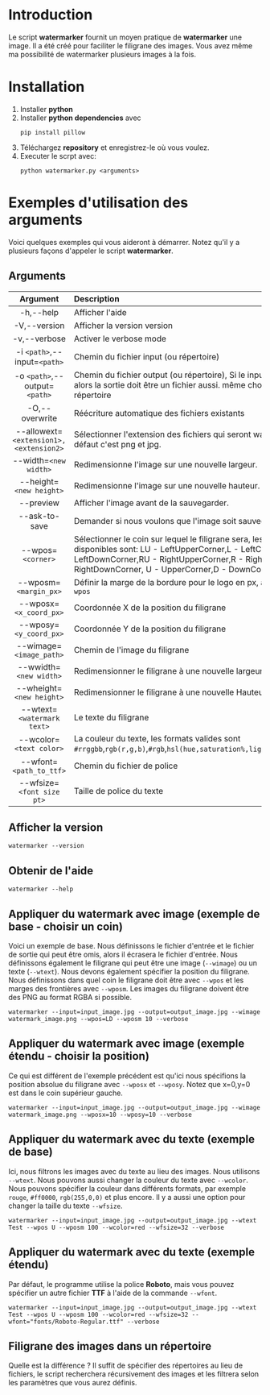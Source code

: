 # Introduction

Le script **watermarker** fournit un moyen pratique de **watermarker** une image. Il a été créé pour faciliter le filigrane des images. Vous avez même ma possibilité de watermarker plusieurs images à la fois.

# Installation

1. Installer **python**
2. Installer **python dependencies** avec
   ```
   pip install pillow
   ```
3. Téléchargez **repository** et enregistrez-le où vous voulez.
4. Executer le scrpt avec:
   ```
   python watermarker.py <arguments>
   ```

# Exemples d'utilisation des arguments

Voici quelques exemples qui vous aideront à démarrer. Notez qu'il y a plusieurs façons d'appeler le script **watermarker**.

## Arguments

|              **Argument**              | **Description**                                                                                                                                                                                                                        |
| :------------------------------------: | :------------------------------------------------------------------------------------------------------------------------------------------------------------------------------------------------------------------------------------- |
|               -h,--help                | Afficher l'aide                                                                                                                                                                                                                        |
|              -V,--version              | Afficher la version version                                                                                                                                                                                                            |
|              -v,--verbose              | Activer le verbose mode                                                                                                                                                                                                                |
|      -i `<path>`,--input=`<path>`      | Chemin du fichier input (ou répertoire)                                                                                                                                                                                                |
|     -o `<path>`,--output=`<path>`      | Chemin du fichier output (ou répertoire), Si le input est un fichier, alors la sortie doit être un fichier aussi. même chose pour un répertoire                                                                                        |
|             -O,--overwrite             | Réécriture automatique des fichiers existants                                                                                                                                                                                          |
| --allowext=`<extension1>,<extension2>` | Sélectionner l'extension des fichiers qui seront watermarker. Par défaut c'est png et jpg.                                                                                                                                             |
|         --width=`<new width>`          | Redimensionne l'image sur une nouvelle largeur.                                                                                                                                                                                        |
|        --height=`<new height>`         | Redimensionne l'image sur une nouvelle hauteur.                                                                                                                                                                                        |
|               --preview                | Afficher l'image avant de la sauvegarder.                                                                                                                                                                                              |
|             --ask-to-save              | Demander si nous voulons que l'image soit sauvegarder.                                                                                                                                                                                 |
|           --wpos=`<corner>`            | Sélectionner le coin sur lequel le filigrane sera, les positions disponibles sont: LU - LeftUpperCorner,L - LeftCorner, LD - LeftDownCorner,RU - RightUpperCorner,R - RightCorner,RD - RightDownCorner, U - UpperCorner,D - DownCorner |
|         --wposm=`<margin_px>`          | Définir la marge de la bordure pour le logo en px, à utiliser avec `--wpos`                                                                                                                                                            |
|         --wposx=`<x_coord_px>`         | Coordonnée X de la position du filigrane                                                                                                                                                                                               |
|         --wposy=`<y_coord_px>`         | Coordonnée Y de la position du filigrane                                                                                                                                                                                               |
|        --wimage=`<image_path>`         | Chemin de l'image du filigrane                                                                                                                                                                                                         |
|         --wwidth=`<new width>`         | Redimensionner le filigrane à une nouvelle largeur                                                                                                                                                                                     |
|        --wheight=`<new height>`        | Redimensionner le filigrane à une nouvelle Hauteur                                                                                                                                                                                     |
|       --wtext=`<watermark text>`       | Le texte du filigrane                                                                                                                                                                                                                  |
|        --wcolor=`<text color>`         | La couleur du texte, les formats valides sont `#rrggbb`,`rgb(r,g,b)`,`#rgb`,`hsl(hue,saturation%,lightness%)`,`color_name`                                                                                                             |
|        --wfont=`<path_to_ttf>`         | Chemin du fichier de police                                                                                                                                                                                                            |
|       --wfsize=`<font size pt>`        | Taille de police du texte                                                                                                                                                                                                              |

## Afficher la version

```
watermarker --version
```

## Obtenir de l'aide

```
watermarker --help
```

## Appliquer du watermark avec image (exemple de base - choisir un coin)

Voici un exemple de base. Nous définissons le fichier d'entrée et le fichier de sortie qui peut être omis, alors il écrasera le fichier d'entrée. Nous définissons également le filigrane qui peut être une image (`--wimage`) ou un texte (`--wtext`). Nous devons également spécifier la position du filigrane. Nous définissons dans quel coin le filigrane doit être avec `--wpos` et les marges des frontières avec `--wposm`. Les images du filigrane doivent être des PNG au format RGBA si possible.

```
watermarker --input=input_image.jpg --output=output_image.jpg --wimage watermark_image.png --wpos=LD --wposm 10 --verbose
```

## Appliquer du watermark avec image (exemple étendu - choisir la position)

Ce qui est différent de l'exemple précédent est qu'ici nous spécifions la position absolue du filigrane avec `--wposx` et `--wposy`. Notez que x=0,y=0 est dans le coin supérieur gauche.

```
watermarker --input=input_image.jpg --output=output_image.jpg --wimage watermark_image.png --wposx=10 --wposy=10 --verbose
```

## Appliquer du watermark avec du texte (exemple de base)

Ici, nous filtrons les images avec du texte au lieu des images. Nous utilisons `--wtext`. Nous pouvons aussi changer la couleur du texte avec `--wcolor`. Nous pouvons spécifier la couleur dans différents formats, par exemple `rouge`, `#ff0000`, `rgb(255,0,0)` et plus encore. Il y a aussi une option pour changer la taille du texte `--wfsize`.

```
watermarker --input=input_image.jpg --output=output_image.jpg --wtext Test --wpos U --wposm 100 --wcolor=red --wfsize=32 --verbose
```

## Appliquer du watermark avec du texte (exemple étendu)

Par défaut, le programme utilise la police **Roboto**, mais vous pouvez spécifier un autre fichier **TTF** à l'aide de la commande
`--wfont`.

```
watermarker --input=input_image.jpg --output=output_image.jpg --wtext Test --wpos U --wposm 100 --wcolor=red --wfsize=32 --wfont="fonts/Roboto-Regular.ttf" --verbose
```

## Filigrane des images dans un répertoire

Quelle est la différence ? Il suffit de spécifier des répertoires au lieu de fichiers, le script recherchera récursivement des images et les filtrera selon les paramètres que vous aurez définis.
